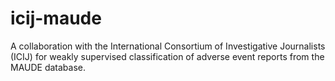 # icij-maude
A collaboration with the International Consortium of Investigative Journalists (ICIJ) for weakly supervised classification of adverse event reports from the MAUDE database.
